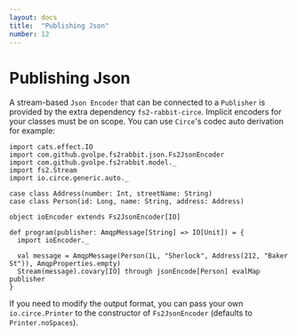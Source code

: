 ```yaml
---
layout: docs
title:  "Publishing Json"
number: 12
---
```


# Publishing Json

A stream-based `Json Encoder` that can be connected to a `Publisher` is provided by the extra dependency `fs2-rabbit-circe`. Implicit encoders for your classes must be on scope. You can use `Circe`'s codec auto derivation for example:

```tut:book:silent
import cats.effect.IO
import com.github.gvolpe.fs2rabbit.json.Fs2JsonEncoder
import com.github.gvolpe.fs2rabbit.model._
import fs2.Stream
import io.circe.generic.auto._

case class Address(number: Int, streetName: String)
case class Person(id: Long, name: String, address: Address)

object ioEncoder extends Fs2JsonEncoder[IO]

def program(publisher: AmqpMessage[String] => IO[Unit]) = {
  import ioEncoder._

  val message = AmqpMessage(Person(1L, "Sherlock", Address(212, "Baker St")), AmqpProperties.empty)
  Stream(message).covary[IO] through jsonEncode[Person] evalMap publisher
}
```

If you need to modify the output format, you can pass your own `io.circe.Printer` to the constructor of `Fs2JsonEncoder` (defaults to `Printer.noSpaces`).
